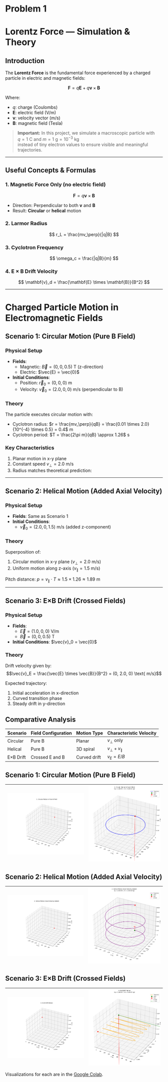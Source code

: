 # Problem 1

#  Lorentz Force — Simulation & Theory

##  Introduction

The **Lorentz Force** is the fundamental force experienced by a charged particle in electric and magnetic fields:

$$
\mathbf{F} = q\mathbf{E} + q\mathbf{v} \times \mathbf{B}
$$

Where:
- $q$: charge (Coulombs)
- $\mathbf{E}$: electric field (V/m)
- $\mathbf{v}$: velocity vector (m/s)
- $\mathbf{B}$: magnetic field (Tesla)

> **Important:** In this project, we simulate a macroscopic particle with  
> $q = 1~\text{C}$ and $m = 1~\text{g} = 10^{-3}~\text{kg}$  
> instead of tiny electron values to ensure visible and meaningful trajectories.

---

##  Useful Concepts & Formulas

### 1. Magnetic Force Only (no electric field)
$$
\mathbf{F} = q\mathbf{v} \times \mathbf{B}
$$
- Direction: Perpendicular to both $\mathbf{v}$ and $\mathbf{B}$
- Result: **Circular** or **helical** motion

### 2. Larmor Radius
$$
r_L = \frac{mv_\perp}{|q|B}
$$

### 3. Cyclotron Frequency
$$
\omega_c = \frac{|q|B}{m}
$$

### 4. E × B Drift Velocity
$$
\mathbf{v}_d = \frac{\mathbf{E} \times \mathbf{B}}{B^2}
$$



---

# Charged Particle Motion in Electromagnetic Fields

## Scenario 1: Circular Motion (Pure B Field)

### Physical Setup
- **Fields**: 
  - Magnetic: $\vec{B} = (0, 0, 0.5)$ T (z-direction)
  - Electric: $\vec{E} = \vec{0}$
- **Initial Conditions**: 
  - Position: $\vec{r}_0 = (0, 0, 0)$ m
  - Velocity: $\vec{v}_0 = (2.0, 0, 0)$ m/s (perpendicular to B)

### Theory
The particle executes circular motion with:
- Cyclotron radius: $r = \frac{mv_\perp}{qB} = \frac{0.01 \times 2.0}{10^{-4} \times 0.5} = 0.4$ m
- Cyclotron period: $T = \frac{2\pi m}{qB} \approx 1.26$ s



### Key Characteristics
1. Planar motion in x-y plane
2. Constant speed $v_\perp = 2.0$ m/s
3. Radius matches theoretical prediction:


---

## Scenario 2: Helical Motion (Added Axial Velocity)

### Physical Setup
- **Fields**: Same as Scenario 1
- **Initial Conditions**: 
  - $\vec{v}_0 = (2.0, 0, 1.5)$ m/s (added z-component)

### Theory
Superposition of:
1. Circular motion in x-y plane ($v_\perp = 2.0$ m/s)
2. Uniform motion along z-axis ($v_\parallel = 1.5$ m/s)

Pitch distance: $p = v_\parallel \cdot T \approx 1.5 \times 1.26 \approx 1.89$ m



---

## Scenario 3: E×B Drift (Crossed Fields)

### Physical Setup
- **Fields**:
  - $\vec{E} = (1.0, 0, 0)$ V/m
  - $\vec{B} = (0, 0, 0.5)$ T
- **Initial Conditions**: $\vec{v}_0 = \vec{0}$

### Theory
Drift velocity given by:
$$\vec{v}_E = \frac{\vec{E} \times \vec{B}}{B^2} = (0, 2.0, 0) \text{ m/s}$$

Expected trajectory:
1. Initial acceleration in x-direction
2. Curved transition phase
3. Steady drift in y-direction



## Comparative Analysis

| Scenario        | Field Configuration | Motion Type | Characteristic Velocity |
|----------------|--------------------|------------|------------------------|
| Circular       | Pure B             | Planar     | $v_\perp$ only         |
| Helical        | Pure B             | 3D spiral  | $v_\perp + v_\parallel$|
| E×B Drift      | Crossed E and B     | Curved drift | $v_E = E/B$          |

## Scenario 1: Circular Motion (Pure B Field)


![alt text](circular_motion.gif) |![alt text](image.png) |
  |:-------------------------:|:-------------------------:|

## Scenario 2: Helical Motion (Added Axial Velocity)

![alt text](helical_motion.gif) |  ![alt text](image-1.png) |
  |:-------------------------:|:-------------------------:|

## Scenario 3: E×B Drift (Crossed Fields)

![alt text](exb_drift.gif) |  ![alt text](image-2.png) |
  |:-------------------------:|:-------------------------:|

Visualizations for each are in the [Google Colab](https://colab.research.google.com/drive/1xKfLyHu_g3Ok0v1teVgerG4qRpZNWKgG?authuser=1#scrollTo=dZHomL-rZeLJ).
